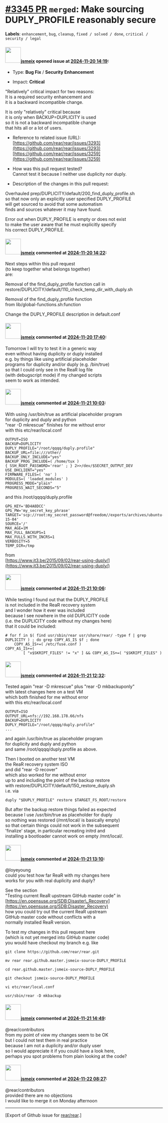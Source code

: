 [\#3345 PR](https://github.com/rear/rear/pull/3345) `merged`: Make sourcing DUPLY\_PROFILE reasonably secure
============================================================================================================

**Labels**: `enhancement`, `bug`, `cleanup`, `fixed / solved / done`,
`critical / security / legal`

#### <img src="https://avatars.githubusercontent.com/u/1788608?u=925fc54e2ce01551392622446ece427f51e2f0ce&v=4" width="50">[jsmeix](https://github.com/jsmeix) opened issue at [2024-11-20 14:19](https://github.com/rear/rear/pull/3345):

-   Type: **Bug Fix** / **Security Enhancement**

-   Impact: **Critical**

"Relatively" critical impact for two reasons:  
It is a required security enhancement and  
it is a backward incompatible change.

It is only "relatively" critical because  
it is only when BACKUP=DUPLICITY is used  
so it is not a backward incompatible change  
that hits all or a lot of users.

-   Reference to related issue (URL):  
    [https://github.com/rear/rear/issues/3293](https://github.com/rear/rear/issues/3293)  
    [https://github.com/rear/rear/issues/3259](https://github.com/rear/rear/issues/3259)

-   How was this pull request tested?  
    Cannot test it because I neither use duplicity nor duply.

-   Description of the changes in this pull request:

Overhauled prep/DUPLICITY/default/200\_find\_duply\_profile.sh  
so that now only an explicitly user specified DUPLY\_PROFILE  
will get sourced to avoid that some automatism  
finds and sources whatever it may have found.

Error out when DUPLY\_PROFILE is empty or does not exist  
to make the user aware that he must explicitly specify  
his correct DUPLY\_PROFILE.

#### <img src="https://avatars.githubusercontent.com/u/1788608?u=925fc54e2ce01551392622446ece427f51e2f0ce&v=4" width="50">[jsmeix](https://github.com/jsmeix) commented at [2024-11-20 14:22](https://github.com/rear/rear/pull/3345#issuecomment-2488717274):

Next steps within this pull request  
(to keep together what belongs together)  
are:

Removal of the find\_duply\_profile function call in  
restore/DUPLICITY/default/110\_check\_temp\_dir\_with\_duply.sh

Removal of the find\_duply\_profile function  
from lib/global-functions.sh:function

Change the DUPLY\_PROFILE description in default.conf

#### <img src="https://avatars.githubusercontent.com/u/1788608?u=925fc54e2ce01551392622446ece427f51e2f0ce&v=4" width="50">[jsmeix](https://github.com/jsmeix) commented at [2024-11-20 17:40](https://github.com/rear/rear/pull/3345#issuecomment-2489197728):

Tomorrow I will try to test it in a generic way  
even without having duplicity or duply installed  
e.g. by things like using artificial placeholder  
programs for duplicity and/or duply (e.g. /bin/true)  
so that I could only see in the ReaR log file  
(with debugscript mode) if my changed scripts  
seem to work as intended.

#### <img src="https://avatars.githubusercontent.com/u/1788608?u=925fc54e2ce01551392622446ece427f51e2f0ce&v=4" width="50">[jsmeix](https://github.com/jsmeix) commented at [2024-11-21 10:03](https://github.com/rear/rear/pull/3345#issuecomment-2490639323):

With using /usr/bin/true as artificial placeholder program  
for duplicity and duply and python  
"rear -D mkrescue" finishes for me without error  
with this etc/rear/local.conf

    OUTPUT=ISO
    BACKUP=DUPLICITY
    DUPLY_PROFILE="/root/qqqq/duply.profile"
    BACKUP_URL=file:///other/
    BACKUP_ONLY_INCLUDE="yes"
    BACKUP_PROG_INCLUDE=( /home/tux )
    { SSH_ROOT_PASSWORD='rear' ; } 2>>/dev/$SECRET_OUTPUT_DEV
    USE_DHCLIENT="yes"
    FIRMWARE_FILES=( 'no' )
    MODULES=( 'loaded_modules' )
    PROGRESS_MODE="plain"
    PROGRESS_WAIT_SECONDS="5"

and this /root/qqqq/duply.profile

    GPG_KEY='BD4A8DCC'
    GPG_PW='my_secret_key_phrase'
    TARGET='scp://root:my_secret_password@freedom//exports/archives/ubuntu-15-04'
    SOURCE='/'
    MAX_AGE=1M
    MAX_FULL_BACKUPS=1
    MAX_FULLS_WITH_INCRS=1
    VERBOSITY=5
    TEMP_DIR=/tmp

from  
[https://www.it3.be/2015/09/02/rear-using-duply/](https://www.it3.be/2015/09/02/rear-using-duply/)

#### <img src="https://avatars.githubusercontent.com/u/1788608?u=925fc54e2ce01551392622446ece427f51e2f0ce&v=4" width="50">[jsmeix](https://github.com/jsmeix) commented at [2024-11-21 10:06](https://github.com/rear/rear/pull/3345#issuecomment-2490647561):

While testing I found out that the DUPLY\_PROFILE  
is not included in the ReaR recovery system  
and I wonder how it ever was included  
because I see nowhere in the old DUPLICITY code  
(i.e. the DUPLICITY code without my changes here)  
that it could be included:

    # for f in $( find usr/sbin/rear usr/share/rear/ -type f | grep DUPLICITY ) ; do grep COPY_AS_IS $f ; done
        COPY_AS_IS+=( /etc/fuse.conf )
    COPY_AS_IS+=(
            [ "x$SKRIPT_FILES" != "x" ] && COPY_AS_IS+=( "$SKRIPT_FILES" )

#### <img src="https://avatars.githubusercontent.com/u/1788608?u=925fc54e2ce01551392622446ece427f51e2f0ce&v=4" width="50">[jsmeix](https://github.com/jsmeix) commented at [2024-11-21 12:32](https://github.com/rear/rear/pull/3345#issuecomment-2491016907):

Tested again "rear -D mkrescue" plus "rear -D mkbackuponly"  
with latest changes here on a test VM  
which both finished for me without error  
with this etc/rear/local.conf

    OUTPUT=ISO
    OUTPUT_URL=nfs://192.168.178.66/nfs
    BACKUP=DUPLICITY
    DUPLY_PROFILE="/root/qqqq/duply.profile"
    ...

and again /usr/bin/true as placeholder program  
for duplicity and duply and python  
and same /root/qqqq/duply.profile as above.

Then I booted on another test VM  
the ReaR recovery system ISO  
and did "rear -D recover"  
which also worked for me without error  
up to and including the point of the backup restore  
with restore/DUPLICITY/default/150\_restore\_duply.sh  
i.e. via

    duply "$DUPLY_PROFILE" restore $TARGET_FS_ROOT/restore

But after the backup restore things failed as expected  
because I use /usr/bin/true as placeholder for duply  
so nothing was restored (/mnt/local/ is basically empty)  
so that certain things could not work in the subsequent  
'finalize' stage, in particular recreating initrd and  
installing a bootloader cannot work on empty /mnt/local/.

#### <img src="https://avatars.githubusercontent.com/u/1788608?u=925fc54e2ce01551392622446ece427f51e2f0ce&v=4" width="50">[jsmeix](https://github.com/jsmeix) commented at [2024-11-21 13:10](https://github.com/rear/rear/pull/3345#issuecomment-2491107351):

@loyeyoung  
could you test how far ReaR with my changes here  
works for you with real duplicity and duply?

See the section  
"Testing current ReaR upstream GitHub master code" in  
[https://en.opensuse.org/SDB:Disaster\_Recovery](https://en.opensuse.org/SDB:Disaster_Recovery)  
how you could try out the current ReaR upstream  
GitHub master code without conflicts with a  
normally installed ReaR version.

To test my changes in this pull request here  
(which is not yet merged into GitHub master code)  
you would have checkout my branch e.g. like

    git clone https://github.com/rear/rear.git

    mv rear rear.github.master.jsmeix-source-DUPLY_PROFILE

    cd rear.github.master.jsmeix-source-DUPLY_PROFILE

    git checkout jsmeix-source-DUPLY_PROFILE

    vi etc/rear/local.conf

    usr/sbin/rear -D mkbackup

#### <img src="https://avatars.githubusercontent.com/u/1788608?u=925fc54e2ce01551392622446ece427f51e2f0ce&v=4" width="50">[jsmeix](https://github.com/jsmeix) commented at [2024-11-21 14:49](https://github.com/rear/rear/pull/3345#issuecomment-2491434006):

@rear/contributors  
from my point of view my changes seem to be OK  
but I could not test them in real practice  
because I am not a duplicity and/or duply user  
so I would appreciate it if you could have a look here,  
perhaps you spot problems from plain looking at the code?

#### <img src="https://avatars.githubusercontent.com/u/1788608?u=925fc54e2ce01551392622446ece427f51e2f0ce&v=4" width="50">[jsmeix](https://github.com/jsmeix) commented at [2024-11-22 08:27](https://github.com/rear/rear/pull/3345#issuecomment-2493160537):

@rear/contributors  
provided there are no objections  
I would like to merge it on Monday afternoon

------------------------------------------------------------------------

\[Export of Github issue for
[rear/rear](https://github.com/rear/rear).\]
